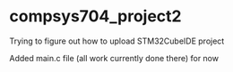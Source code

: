 # compsys704_project2

Trying to figure out how to upload STM32CubeIDE project

Added main.c file (all work currently done there) for now
